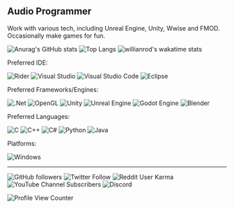 ## Audio Programmer
Work with various tech, including Unreal Engine, Unity, Wwise and FMOD.
Occasionally make games for fun.

![Anurag's GitHub stats](https://github-readme-stats.vercel.app/api?username=JDSherbert&show_icons=true&theme=tokyonight)  ![Top Langs](https://github-readme-stats.vercel.app/api/top-langs/?username=JDSherbert&langs_count=10&layout=compact&theme=tokyonight) ![willianrod's wakatime stats](https://github-readme-stats.vercel.app/api/wakatime?username=JDSherbert&theme=tokyonight) 

Preferred IDE:

![Rider](https://img.shields.io/badge/Rider-000000.svg?style=for-the-badge&logo=Rider&logoColor=white&color=black&labelColor=crimson) ![Visual Studio](https://img.shields.io/badge/Visual%20Studio-5C2D91.svg?style=for-the-badge&logo=visual-studio&logoColor=white) ![Visual Studio Code](https://img.shields.io/badge/Visual%20Studio%20Code-0078d7.svg?style=for-the-badge&logo=visual-studio-code&logoColor=white) ![Eclipse](https://img.shields.io/badge/Eclipse-FE7A16.svg?style=for-the-badge&logo=Eclipse&logoColor=white)

Preferred Frameworks/Engines:

![.Net](https://img.shields.io/badge/.NET-5C2D91?style=for-the-badge&logo=.net&logoColor=white) ![OpenGL](https://img.shields.io/badge/OpenGL-%23FFFFFF.svg?style=for-the-badge&logo=opengl)
![Unity](https://img.shields.io/badge/unity-%23000000.svg?style=for-the-badge&logo=unity&logoColor=white) ![Unreal Engine](https://img.shields.io/badge/unrealengine-%23313131.svg?style=for-the-badge&logo=unrealengine&logoColor=white) ![Godot Engine](https://img.shields.io/badge/GODOT-%23FFFFFF.svg?style=for-the-badge&logo=godot-engine) ![Blender](https://img.shields.io/badge/blender-%23F5792A.svg?style=for-the-badge&logo=blender&logoColor=white)

Preferred Languages:

![C](https://img.shields.io/badge/c-%2300599C.svg?style=for-the-badge&logo=c&logoColor=white) ![C++](https://img.shields.io/badge/c++-%2300599C.svg?style=for-the-badge&logo=c%2B%2B&logoColor=white) ![C#](https://img.shields.io/badge/c%23-%23239120.svg?style=for-the-badge&logo=c-sharp&logoColor=white) ![Python](https://img.shields.io/badge/python-3670A0?style=for-the-badge&logo=python&logoColor=ffdd54) ![Java](https://img.shields.io/badge/java-%23ED8B00.svg?style=for-the-badge&logo=java&logoColor=white)

Platforms:

![Windows](https://img.shields.io/badge/Windows-0078D6?style=for-the-badge&logo=windows&logoColor=white)

<!-- ![Jokes Card](https://readme-jokes.vercel.app/api) -->

-----------------------------------------------

![GitHub followers](https://img.shields.io/github/followers/JDSherbert?style=social) ![Twitter Follow](https://img.shields.io/twitter/follow/JDSherbert_?style=social) ![Reddit User Karma](https://img.shields.io/reddit/user-karma/combined/JDSherbert?style=social) ![YouTube Channel Subscribers](https://img.shields.io/youtube/channel/subscribers/UCQWN7zdUfskROpOVrkR2TYg?style=social) ![Discord](https://img.shields.io/discord/664896441747243010?label=SoundHUB%20Discord%20Server&logo=Discord&style=social)

![Profile View Counter](https://komarev.com/ghpvc/?username=JDSherbert)

<!--
https://github.com/JDSherbert#languages--software

https://github.com/JDSherbert#7-day-wakatime-statistics--takes-last-7-days-

**JDSherbert/JDSherbert** is a ✨ _special_ ✨ repository because its `README.md` (this file) appears on your GitHub profile.

Here are some ideas to get you started:

- 🔭 I’m currently working on ...
- 🌱 I’m currently learning ...
- 👯 I’m looking to collaborate on ...
- 🤔 I’m looking for help with ...
- 💬 Ask me about ...
- 📫 How to reach me: ...
- 😄 Pronouns: ...
- ⚡ Fun fact: ...
-->
